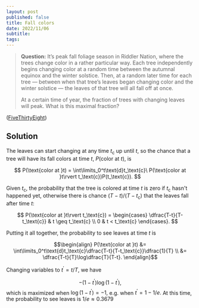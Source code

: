 ```yaml
---
layout: post
published: false
title: Fall colors
date: 2022/11/06
subtitle:
tags:
---
```


>**Question:** It’s peak fall foliage season in Riddler Nation, where the trees change color in a rather particular way. Each tree independently begins changing color at a random time between the autumnal equinox and the winter solstice. Then, at a random later time for each tree — between when that tree’s leaves began changing color and the winter solstice — the leaves of that tree will all fall off at once.
>
>At a certain time of year, the fraction of trees with changing leaves will peak. What is this maximal fraction?

<!--more-->

([FiveThirtyEight](https://fivethirtyeight.com/features/when-will-the-fall-colors-peak/))

## Solution


<!-- We want to know the probability that a single tree will have its fall colors at time $t$, $P(\text{color at }t).$ -->

The leaves can start changing at any time $t_\text{c}$ up until $t,$ so the chance that a tree will have its fall colors at time $t$, $P(\text{color at }t),$ is

$$ P(\text{color at }t) = \int\limits_0^t\text{d}t_\text{c}\ P(\text{color at }t\rvert t_\text{c})P(t_\text{c}). $$

Given $t_\text{c},$ the probability that the tree is colored at time $t$ is zero if $t_\text{c}$ hasn't happened yet, otherwise there is chance $(T-t)/(T-t_\text{c})$ that the leaves fall after time $t:$

$$ P(\text{color at }t\rvert t_\text{c}) = 
\begin{cases}
\dfrac{T-t}{T-t_\text{c}} & t \geq t_\text{c} \\
0 & t < t_\text{c}
\end{cases}.
$$

Putting it all together, the probability to see leaves at time $t$ is

$$\begin{align} 
P(\text{color at }t) &= \int\limits_0^t\text{d}t_\text{c}\dfrac{T-t}{T-t_\text{c}}\dfrac{1}{T} \\
&= \dfrac{T-t}{T}\log\dfrac{T}{T-t}. 
\end{align}$$

Changing variables to $t^\prime = t/T,$ we have

$$-(1-t^\prime)\log (1-t^\prime),$$ which is maximized when $\log (1-t^\prime)=-1,$ e.g. when $t^\prime=1-1/e.$ At this time, the probability to see leaves is $1/e \approx 0.3679$

<!-- For this to hold, the time of color change has to be less than $t,$ and the time of leaf fall has to be greater than $t:$ -->

<!-- $$t_\text{f} > t > t_\text{c}. $$ -->

<br>

